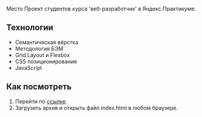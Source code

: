 Место
Проект студентов курса 'веб-разработчик' в Яндекс.Практикуме.

## Технологии
* Семантическая вёрстка
* Методология БЭМ
* Grid Layout и Flexbox
* CSS позиционирование
* JavaScript

## Как посмотреть
1. Перейти по [ссылке](https://mysoulterious.github.io/mesto/). 
2. Загрузить архив и открыть файл index.html в любом браузере.
